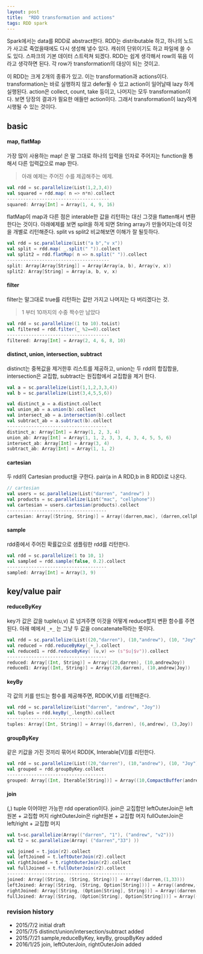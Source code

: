 ```yaml
---
layout: post
title:  "RDD transformation and actions"
tags: RDD spark
---
```



Spark에서는 data를 RDD로 abstract한다. RDD는 distributable 하고, 하나의 노드가 사고로 죽었을때에도 다시 생성해 낼수 있다. 캐쉬의 단위이기도 하고 파일에 쓸 수 도 있다. 스파크의 기본 데이터 스트럭쳐 되겠다. RDD는 쉽게 생각해서 row의 묶음 이라고 생각하면 된다. 각 row가 transformation의 대상이 되는 것이고.

이 RDD는 크게 2개의 종류가 있고. 이는 transformation과 actions이다. transformation는 바로 실행하지 않고 defer될 수 있고 action이 일어날때 lazy 하게 실행된다. action은 collect, count, take 등이고, 나머지는 모두 transformation이다. 보면 당장의 결과가 필요한 애들만 action이다. 그래서 transformation이 lazy하게 시행될 수 있는 것이다.

## basic
#### map, flatMap
가장 많이 사용하는 map! 은 말 그대로 하나의 입력을 인자로 주어지는 function을 통해서 다른 입력값으로 map 한다.

> 아래 예제는 주어진 수를 제곱해주는 예제.

```scala
val rdd = sc.parallelize(List(1,2,3,4))
val squared = rdd.map( n => n*n).collect
--------------------------------------
squared: Array[Int] = Array(1, 4, 9, 16)
```
flatMap이 map과 다른 점은 interable한 값을 리턴하는 대신 그것을 flatten해서 변환한다는 것이다. 아래예제를 보면 split을 하게 되면 String array가 만들어지는데 이것을 개별로 리턴해준다. split vs split2 비교해보면 이해가 잘 될듯하다.

```scala
val rdd = sc.parallelize(List("a b","v x"))
val split = rdd.map( _.split(" ")).collect
val split2 = rdd.flatMap( n => n.split(" ")).collect
--------------------------------------
split: Array[Array[String]] = Array(Array(a, b), Array(v, x))
split2: Array[String] = Array(a, b, v, x)
```

#### filter
filter는 말그대로 true를 리턴하는 값만 가지고 나머지는 다 버리겠다는 것.

> 1 부터 10까지의 수중 짝수만 남았다

```scala
val rdd = sc.parallelize((1 to 10).toList)
val filtered = rdd.filter(_ %2==0).collect
--------------------------------------
filtered: Array[Int] = Array(2, 4, 6, 8, 10)
```

#### distinct, union, intersection, subtract

distinct는 중복값을 제거한후 리스트를 제공하고, union는 두 rdd의 합집합을, intersection은 교집합, subtract는 원집합에서 교집합을 제거 한다.

```scala
val a = sc.parallelize(List(1,1,2,3,3,4))
val b = sc.parallelize(List(3,4,5,5,6))

val distinct_a = a.distinct.collect
val union_ab = a.union(b).collect
val intersect_ab = a.intersection(b).collect
val subtract_ab = a.subtract(b).collect
-------------------------------------
distinct_a: Array[Int] = Array(1, 2, 3, 4)
union_ab: Array[Int] = Array(1, 1, 2, 3, 3, 4, 3, 4, 5, 5, 6)
intersect_ab: Array[Int] = Array(3, 4)
subtract_ab: Array[Int] = Array(1, 1, 2)
```

#### cartesian
두 rdd의 Cartesian product을 구한다. pair(a in A RDD,b in B RDD)로 나온다. 

```scala
// cartesian
val users = sc.parallelize(List("darren", "andrew") )
val products = sc.parallelize(List("mac", "cellphone"))
val cartesian = users.cartesian(products).collect
-------------------------------------
cartesian: Array[(String, String)] = Array((darren,mac), (darren,cellphone), (andrew,mac), (andrew,cellphone))
```

#### sample

rdd중에서 주어진 확률값으로 샘플링한 rdd를 리턴한다. 

```scala
val rdd = sc.parallelize(1 to 10, 1)
val sampled = rdd.sample(false, 0.2).collect
-------------------------------------
sampled: Array[Int] = Array(3, 9)
```

## key/value pair

#### reduceByKey
key가 값은 값을 tuple(u,v) 로 넘겨주면 이것을 어떻게 reduce할지 변환 함수를 주면 된다. 아래 예에서 `_+_` 는 그냥 두 값을 concatenate하라는 뜻이다. 

```scala
val rdd = sc.parallelize(List((20,"darren"), (10,"andrew"), (10, "Joy")))
val reduced = rdd.reduceByKey(_+_).collect
val reduced1 = rdd.reduceByKey( (u,v) => (s"$u|$v")).collect
-------------------------------------
reduced: Array[(Int, String)] = Array((20,darren), (10,andrewJoy))
reduced1: Array[(Int, String)] = Array((20,darren), (10,andrew|Joy))
```

#### keyBy

각 값의 키를 만드는 함수를 제공해주면, RDD(K,V)를 리턴해준다.

```scala
val rdd = sc.parallelize(List("darren", "andrew", "Joy"))
val tuples = rdd.keyBy(_.length).collect
-------------------------------------
tuples: Array[(Int, String)] = Array((6,darren), (6,andrew), (3,Joy))
```

#### groupByKey

같은 키값을 가진 것끼리 묶어서 RDD[K, Interable[V]]를 리턴한다. 

```scala
val rdd = sc.parallelize(List((20,"darren"), (10,"andrew"), (10, "Joy")))
val grouped = rdd.groupByKey.collect
-------------------------------------
grouped: Array[(Int, Iterable[String])] = Array((10,CompactBuffer(andrew, Joy)), (20,CompactBuffer(darren)))
```

#### join
(,) tuple 이어야만 가능한 rdd operation이다.
join은 교집합만
leftOuterJoin은 left 원본 + 교집합 머지
rightOuterJoin은 right원본 + 교집합 머지
fullOuterJoin은 left/right + 교집합 머지

```scala
val t=sc.parallelize(Array(("darren", "1"), ("andrew", "v2")))
val t2 = sc.parallelize(Array( ("darren","33") ))

val joined = t.join(r2).collect
val leftJoined = t.leftOuterJoin(r2).collect
val rightJoined = t.rightOuterJoin(r2).collect
val fullJoined = t.fullOuterJoin(r2).collect
-----------------------------------------------
joined: Array[(String, (String, String))] = Array((darren,(1,33)))
leftJoined: Array[(String, (String, Option[String]))] = Array((andrew,(v2,None)), (darren,(1,Some(33))))
rightJoined: Array[(String, (Option[String], String))] = Array((darren,(Some(1),33)))
fullJoined: Array[(String, (Option[String], Option[String]))] = Array((andrew,(Some(v2),None)), (darren,(Some(1),Some(33))))
```


### revision history
* 2015/7/2 initial draft
* 2015/7/5 distinct/union/intersection/subtract added
* 2015/7/21 sample,reduceByKey, keyBy, groupByKey added
* 2016/1/25 join, leftOuterJoin, rightOuterJoin added
